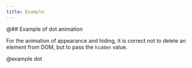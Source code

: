 ```yaml
---
title: Example
---
```


@## Example of dot animation

For the animation of appearance and hiding, it is correct not to delete an element from DOM, but to pass the `hidden` value.

@example dot
